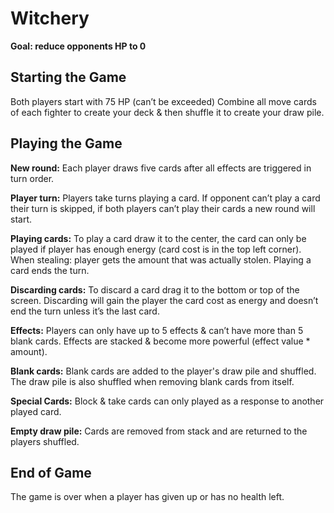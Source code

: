 # Witchery

**Goal: reduce opponents HP to 0**

## Starting the Game
Both players start with 75 HP (can’t be exceeded)
Combine all move cards of each fighter to create your deck & then shuffle it to create your draw pile.

## Playing the Game

**New round:** Each player draws five cards after all effects are triggered in turn order.

**Player turn:** Players take turns playing a card. If opponent can’t play a card their turn is skipped, if both players can’t play their cards a new round will start.

**Playing cards:** To play a card draw it to the center, the card can only be played if player has enough energy (card cost is in the top left corner). When stealing: player gets the amount that was actually stolen. Playing a card ends the turn.
  
**Discarding cards:** To discard a card drag it to the bottom or top of the screen. Discarding will gain the player the card cost as energy and doesn’t end the turn unless it’s the last card.

**Effects:** Players can only have up to 5 effects & can’t have more than 5 blank cards. Effects are stacked & become more powerful (effect value * amount).

**Blank cards:** Blank cards are added to the player's draw pile and shuffled. The draw pile is also shuffled when removing blank cards from itself.
  
**Special Cards:** Block & take cards can only played as a response to another played card.

**Empty draw pile:** Cards are removed from stack and are returned to the players shuffled.

## End of Game
The game is over when a player has given up or has no health left.